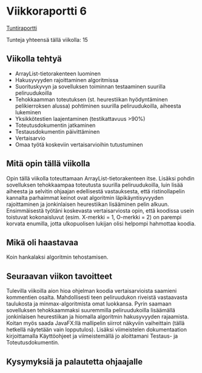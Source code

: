 # Viikkoraportti 6

[Tuntiraportti](https://github.com/heidihas/tira-harjoitustyo/blob/master/Dokumentaatio/Tuntiraportti.md)

Tunteja yhteensä tällä viikolla: 15

## Viikolla tehtyä
- ArrayList-tietorakenteen luominen
- Hakusyvyyden rajoittaminen algoritmissa
- Suorituskyvyn ja sovelluksen toiminnan testaaminen suurilla peliruudukoilla
- Tehokkaamman toteutuksen (st. heurestiikan hyödyntäminen pelikierroksen alussa) pohtiminen suurilla peliruudukoilla, aiheesta lukeminen
- Yksikkötestien laajentaminen (testikattavuus >90%)
- Toteutusdokumentin jatkaminen
- Testausdokumentin päivittäminen
- Vertaisarvio
- Omaa työtä koskeviin vertaisarvioihin tutustuminen

## Mitä opin tällä viikolla
Opin tällä viikolla toteuttamaan ArrayList-tietorakenteen itse. Lisäksi pohdin sovelluksen tehokkaampaa toteutusta suurilla peliruudukoilla, luin lisää aiheesta ja selvitin ohjaajan edellisestä vastauksesta, että ristinollapelin kannalta parhaimmat keinot ovat algoritmin läpikäyntisyvyyden rajoittaminen ja jonkinlaisen heurestiikan lisääminen pelin alkuun. Ensimmäisestä työtäni koskevasta vertaisarviosta opin, että koodissa usein toistuvat kokonaisluvut (esim. X-merkki = 1, O-merkki = 2) on parempi korvata enumilla, jotta ulkopuolisen lukijan olisi helpompi hahmottaa koodia.

## Mikä oli haastavaa
Koin hankalaksi algoritmin tehostamisen.

## Seuraavan viikon tavoitteet
Tulevilla viikoilla aion hioa ohjelman koodia vertaisarvioista saamieni kommentien osalta. Mahdollisesti teen peliruudukon riveistä vastaavasta taulukosta ja minmax-algoritmista omat luokkansa. Pyrin saamaan sovelluksen tehokkaammaksi suuremmilla peliruudukoilla lisäämällä jonkinlaisen heurestiikan ja hiomalla algoritmin hakusyvyyden rajaamista. Koitan myös saada JavaFX:llä mallipelin siirrot näkyviin vaiheittain (tällä hetkellä näytetään vain lopputulos). Lisäksi viimeistelen dokumentaation kirjoittamalla Käyttöohjeet ja viimeistemällä jo aloittamani Testaus- ja Toteutusdokumentin.

## Kysymyksiä ja palautetta ohjaajalle
